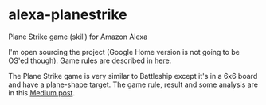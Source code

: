 # alexa-planestrike
Plane Strike game (skill) for Amazon Alexa

I'm open sourcing the project (Google Home version is not going to be OS'ed though). Game rules are described in [here](https://planestrike.wordpress.com/). 

The Plane Strike game is very similar to Battleship except it's in a 6x6 board and have a plane-shape target. The game rule, result and some analysis are in this [Medium post](https://medium.com/@windmaple/dipping-my-toes-into-reinforcement-learning-61aca3beb3be#.ob99q9wba).
